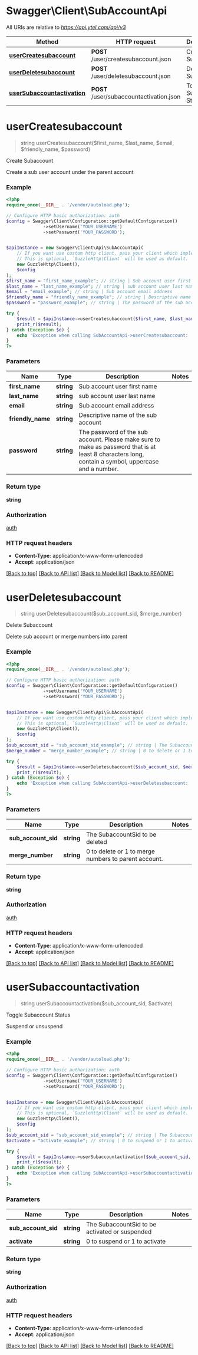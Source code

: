# Swagger\Client\SubAccountApi

All URIs are relative to *https://api.ytel.com/api/v3*

Method | HTTP request | Description
------------- | ------------- | -------------
[**userCreatesubaccount**](SubAccountApi.md#userCreatesubaccount) | **POST** /user/createsubaccount.json | Create Subaccount
[**userDeletesubaccount**](SubAccountApi.md#userDeletesubaccount) | **POST** /user/deletesubaccount.json | Delete Subaccount
[**userSubaccountactivation**](SubAccountApi.md#userSubaccountactivation) | **POST** /user/subaccountactivation.json | Toggle Subaccount Status


# **userCreatesubaccount**
> string userCreatesubaccount($first_name, $last_name, $email, $friendly_name, $password)

Create Subaccount

Create a sub user account under the parent account

### Example
```php
<?php
require_once(__DIR__ . '/vendor/autoload.php');

// Configure HTTP basic authorization: auth
$config = Swagger\Client\Configuration::getDefaultConfiguration()
              ->setUsername('YOUR_USERNAME')
              ->setPassword('YOUR_PASSWORD');


$apiInstance = new Swagger\Client\Api\SubAccountApi(
    // If you want use custom http client, pass your client which implements `GuzzleHttp\ClientInterface`.
    // This is optional, `GuzzleHttp\Client` will be used as default.
    new GuzzleHttp\Client(),
    $config
);
$first_name = "first_name_example"; // string | Sub account user first name
$last_name = "last_name_example"; // string | sub account user last name
$email = "email_example"; // string | Sub account email address
$friendly_name = "friendly_name_example"; // string | Descriptive name of the sub account
$password = "password_example"; // string | The password of the sub account.  Please make sure to make as password that is at least 8 characters long, contain a symbol, uppercase and a number.

try {
    $result = $apiInstance->userCreatesubaccount($first_name, $last_name, $email, $friendly_name, $password);
    print_r($result);
} catch (Exception $e) {
    echo 'Exception when calling SubAccountApi->userCreatesubaccount: ', $e->getMessage(), PHP_EOL;
}
?>
```

### Parameters

Name | Type | Description  | Notes
------------- | ------------- | ------------- | -------------
 **first_name** | **string**| Sub account user first name |
 **last_name** | **string**| sub account user last name |
 **email** | **string**| Sub account email address |
 **friendly_name** | **string**| Descriptive name of the sub account |
 **password** | **string**| The password of the sub account.  Please make sure to make as password that is at least 8 characters long, contain a symbol, uppercase and a number. |

### Return type

**string**

### Authorization

[auth](../../README.md#auth)

### HTTP request headers

 - **Content-Type**: application/x-www-form-urlencoded
 - **Accept**: application/json

[[Back to top]](#) [[Back to API list]](../../README.md#documentation-for-api-endpoints) [[Back to Model list]](../../README.md#documentation-for-models) [[Back to README]](../../README.md)

# **userDeletesubaccount**
> string userDeletesubaccount($sub_account_sid, $merge_number)

Delete Subaccount

Delete sub account or merge numbers into parent

### Example
```php
<?php
require_once(__DIR__ . '/vendor/autoload.php');

// Configure HTTP basic authorization: auth
$config = Swagger\Client\Configuration::getDefaultConfiguration()
              ->setUsername('YOUR_USERNAME')
              ->setPassword('YOUR_PASSWORD');


$apiInstance = new Swagger\Client\Api\SubAccountApi(
    // If you want use custom http client, pass your client which implements `GuzzleHttp\ClientInterface`.
    // This is optional, `GuzzleHttp\Client` will be used as default.
    new GuzzleHttp\Client(),
    $config
);
$sub_account_sid = "sub_account_sid_example"; // string | The SubaccountSid to be deleted
$merge_number = "merge_number_example"; // string | 0 to delete or 1 to merge numbers to parent account.

try {
    $result = $apiInstance->userDeletesubaccount($sub_account_sid, $merge_number);
    print_r($result);
} catch (Exception $e) {
    echo 'Exception when calling SubAccountApi->userDeletesubaccount: ', $e->getMessage(), PHP_EOL;
}
?>
```

### Parameters

Name | Type | Description  | Notes
------------- | ------------- | ------------- | -------------
 **sub_account_sid** | **string**| The SubaccountSid to be deleted |
 **merge_number** | **string**| 0 to delete or 1 to merge numbers to parent account. |

### Return type

**string**

### Authorization

[auth](../../README.md#auth)

### HTTP request headers

 - **Content-Type**: application/x-www-form-urlencoded
 - **Accept**: application/json

[[Back to top]](#) [[Back to API list]](../../README.md#documentation-for-api-endpoints) [[Back to Model list]](../../README.md#documentation-for-models) [[Back to README]](../../README.md)

# **userSubaccountactivation**
> string userSubaccountactivation($sub_account_sid, $activate)

Toggle Subaccount Status

Suspend or unsuspend

### Example
```php
<?php
require_once(__DIR__ . '/vendor/autoload.php');

// Configure HTTP basic authorization: auth
$config = Swagger\Client\Configuration::getDefaultConfiguration()
              ->setUsername('YOUR_USERNAME')
              ->setPassword('YOUR_PASSWORD');


$apiInstance = new Swagger\Client\Api\SubAccountApi(
    // If you want use custom http client, pass your client which implements `GuzzleHttp\ClientInterface`.
    // This is optional, `GuzzleHttp\Client` will be used as default.
    new GuzzleHttp\Client(),
    $config
);
$sub_account_sid = "sub_account_sid_example"; // string | The SubaccountSid to be activated or suspended
$activate = "activate_example"; // string | 0 to suspend or 1 to activate

try {
    $result = $apiInstance->userSubaccountactivation($sub_account_sid, $activate);
    print_r($result);
} catch (Exception $e) {
    echo 'Exception when calling SubAccountApi->userSubaccountactivation: ', $e->getMessage(), PHP_EOL;
}
?>
```

### Parameters

Name | Type | Description  | Notes
------------- | ------------- | ------------- | -------------
 **sub_account_sid** | **string**| The SubaccountSid to be activated or suspended |
 **activate** | **string**| 0 to suspend or 1 to activate |

### Return type

**string**

### Authorization

[auth](../../README.md#auth)

### HTTP request headers

 - **Content-Type**: application/x-www-form-urlencoded
 - **Accept**: application/json

[[Back to top]](#) [[Back to API list]](../../README.md#documentation-for-api-endpoints) [[Back to Model list]](../../README.md#documentation-for-models) [[Back to README]](../../README.md)

